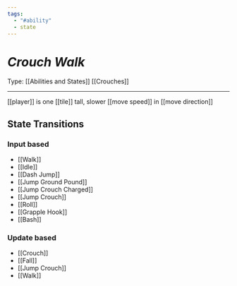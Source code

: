 ```yaml
---
tags:
  - "#ability"
  - state
---
```

# _Crouch Walk_

Type: [[Abilities and States]] [[Crouches]]

----


[[player]] is one [[tile]] tall, slower [[move speed]] in [[move direction]]

## State Transitions

### Input based

* [[Walk]]
* [[Idle]]
* [[Dash Jump]]
* [[Jump Ground Pound]]
* [[Jump Crouch Charged]]
* [[Jump Crouch]]
* [[Roll]]
* [[Grapple Hook]]
* [[Bash]]


### Update based

* [[Crouch]]
* [[Fall]]
* [[Jump Crouch]]
* [[Walk]]